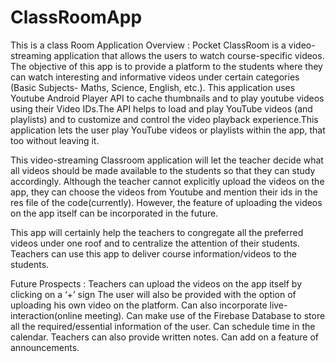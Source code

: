 # ClassRoomApp
This is a class Room Application
Overview :
Pocket ClassRoom is a video-streaming application that allows the users to watch course-specific videos. The objective of this app is to provide a platform to the students where they can watch interesting and informative videos under certain categories (Basic Subjects- Maths, Science, English, etc.). This application uses Youtube Android Player API to cache thumbnails and to play youtube videos using their Video IDs.The API helps to load and play YouTube videos (and playlists) and to customize and control the video playback experience.This application lets the user play YouTube videos or playlists within the app, that too without leaving it.

This video-streaming Classroom application will let the teacher decide what all videos should be made available to the students so that they can study accordingly. Although the teacher cannot explicitly upload the videos on the app, they can choose the videos from Youtube and mention their ids in the res file of the code(currently). However, the feature of uploading the videos on the app itself can be incorporated in the future.

This app will certainly help the teachers to congregate all the preferred videos under one roof and to centralize the attention of their students. Teachers can use this app to deliver course information/videos to the students.

Future Prospects :
Teachers can upload the videos on the app itself by clicking on a ‘+’ sign
The user will also be provided with the option of uploading his own video on the platform. 
Can also incorporate live-interaction(online meeting).
Can make use of the Firebase Database to store all the required/essential information of the user.
Can schedule time in the calendar.
Teachers can also provide written notes.
Can add on a feature of announcements.
